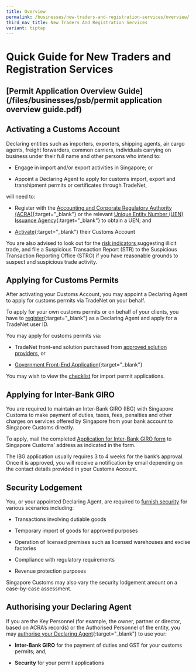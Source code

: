 ```yaml
---
title: Overview
permalink: /businesses/new-traders-and-registration-services/overview/
third_nav_title: New Traders And Registration Services
variant: tiptap
---
```

<h1>Quick Guide for New Traders and Registration Services</h1>
<h2>[Permit Application Overview Guide](/files/businesses/psb/permit application overview guide.pdf)</h2>
<h2>Activating a Customs Account</h2>
<p>Declaring entities such as importers, exporters, shipping agents, air
cargo agents, freight forwarders, common carriers, individuals carrying
on business under their full name and other persons who intend to:</p>
<ul data-tight="true" class="tight">
<li>
<p>Engage in import and/or export activities in Singapore; or</p>
</li>
<li>
<p>Appoint a Declaring Agent to apply for customs import, export and transhipment
permits or certificates through TradeNet,</p>
</li>
</ul>
<p>will need to:</p>
<ul data-tight="true" class="tight">
<li>
<p>Register with the <a href="http://www.acra.gov.sg/" rel="noopener noreferrer nofollow" target="_blank">Accounting and Corporate Regulatory Authority (ACRA)</a>{:target="_blank"}
or the relevant <a href="http://www.uen.gov.sg/" rel="noopener noreferrer nofollow" target="_blank">Unique Entity Number (UEN) Issuance Agency</a>{:target="_blank"}
to obtain a UEN; and</p>
</li>
<li>
<p><a href="https://www.tradenet.gov.sg/TN41EFORM/tds/sp/splogin.do?action=init_acct" rel="noopener noreferrer nofollow" target="_blank">Activate</a>{:target="_blank"}
their Customs Account</p>
</li>
</ul>
<p>You are also advised to look out for the <a href="/files/FATF.pdf" rel="noopener noreferrer nofollow" target="_blank">risk indicators </a>suggesting illicit trade, and
file a Suspicious Transaction Report (STR) to the Suspicious Transaction
Reporting Office (STRO) if you have reasonable grounds to suspect and suspicious
trade activity.</p>
<h2>Applying for Customs Permits</h2>
<p>After activating your Customs Account, you may appoint a Declaring Agent
to apply for customs permits via TradeNet on your behalf.</p>
<p>To apply for your own customs permits or on behalf of your clients, you
have to <a href="https://www.tradenet.gov.sg/TN41EFORM/tds/sp/splogin.do?action=init_acct" rel="noopener noreferrer nofollow" target="_blank">register</a>{:target="_blank"}
as a Declaring Agent and apply for a TradeNet user ID.</p>
<p>You may apply for customs permits via:</p>
<ul data-tight="true" class="tight">
<li>
<p>TradeNet front-end solution purchased from <a href="/businesses/national-single-window/overview/tradenet-solution-providers" rel="noopener noreferrer nofollow" target="_blank">approved solution providers</a>,
or</p>
</li>
<li>
<p><a href="https://www.tradenet.gov.sg/tradenet/login.portal" rel="noopener noreferrer nofollow" target="_blank">Government Front-End Application</a>{:target="_blank"}</p>
</li>
</ul>
<p>You may wish to view the <a href="https://go.gov.sg/customschecklistforimportprocedures" rel="noopener noreferrer nofollow" target="_blank">checklist</a> for
import permit applications.</p>
<p></p>
<h2>Applying for Inter-Bank GIRO</h2>
<p>You are required to maintain an Inter-Bank GIRO (IBG) with Singapore Customs
to make payment of duties, taxes, fees, penalties and other charges on
services offered by Singapore from your bank account to Singapore Customs
directly.</p>
<p>To apply, mail the completed <a href="https://go.gov.sg/customs-ibg-form" rel="noopener noreferrer nofollow" target="_blank">Application for Inter-Bank GIRO form</a> to
Singapore Customs’ address as indicated in the form.</p>
<p>The IBG application usually requires 3 to 4 weeks for the bank’s approval.
Once it is approved, you will receive a notification by email depending
on the contact details provided in your Customs Account.</p>
<h2>Security Lodgement</h2>
<p>You, or your appointed Declaring Agent, are required to <a href="/businesses/new-traders-and-registration-services/registration-services/security-lodgement" rel="noopener noreferrer nofollow" target="_blank">furnish security</a> for
various scenarios including:</p>
<ul data-tight="true" class="tight">
<li>
<p>Transactions involving dutiable goods</p>
</li>
<li>
<p>Temporary import of goods for approved purposes</p>
</li>
<li>
<p>Operation of licensed premises such as licensed warehouses and excise
factories</p>
</li>
<li>
<p>Compliance with regulatory requirements</p>
</li>
<li>
<p>Revenue protection purposes</p>
</li>
</ul>
<p>Singapore Customs may also vary the security lodgement amount on a case-by-case
assessment.</p>
<h2>Authorising your Declaring Agent</h2>
<p>If you are the Key Personnel (for example, the owner, partner or director,
based on ACRA’s records) or the Authorised Personnel of the entity, you
may <a href="https://www.tradenet.gov.sg/TN41EFORM/tdsui/authdeclaringagent/addanddelete.do?doAction=INITIALIZE&amp;APPLICATION_ID=TXWP" rel="noopener noreferrer nofollow" target="_blank">authorise your Declaring Agent</a>{:target="_blank"}
to use your:</p>
<ul data-tight="true" class="tight">
<li>
<p><strong>Inter-Bank GIRO</strong> for the payment of duties and GST for
your customs permits; and,</p>
</li>
<li>
<p><strong>Security</strong> for your permit applications</p>
</li>
</ul>
<p></p>